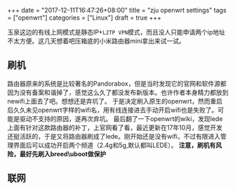 +++
date = "2017-12-11T16:47:26+08:00"
title = "zju openwrt settings"
tags = ["openwrt"]
categories = ["Linux"]
draft = true
+++

玉泉这边的有线上网模式是静态IP+`L2TP VPN`模式，而且没人只能申请两个ip地址不太方便。这几天想着吧压箱底的小米路由器mini拿出来试一试。

## 刷机

路由器原来的系统是比较著名的Pandorabox，但是当时发现它的官网和软件源都因为没有备案和谐掉了，感觉这么久了都没发布新版本。也许作者本身精力都放到newifi上面去了吧。想想还是弃坑了。
于是决定刷入原生的openwrt，然而重启后久久未见openwrt字样的wifi名，用有线连接进去手动开启wifi也是失败了。可能是驱动不支持的原因，遂再次弃坑。
最后翻了一下openwrt的wiki，发现lede上面有针对这款路由器的补丁，上官网看了看，最近更新在17年10月，感觉开发还挺活跃的，于是又将路由器刷成了lede。刚开始还是没有wifi，不过有限进入管理界面后可以成功开启两个频道（2.4g和5g,默认都叫LEDE）。
__注意，刷机有风险，最好先刷入breed\uboot做保护__

## 联网
